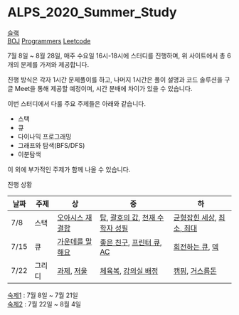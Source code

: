# ALPS_2020_Summer_Study

[슬랙](https://app.slack.com/client/T014D4RNEQM/C014T4VHCKB/user_profile/U015ZV940LX)  
[BOJ](boj.kr) [Programmers](https://programmers.co.kr/) [Leetcode](https://leetcode.com/)  

7월 8일 ~ 8월 28일, 매주 수요일 16시-18시에 스터디를 진행하며, 위 사이트에서 총 6개의 문제를 가져와 제공합니다.  

진행 방식은 각자 1시간 문제풀이를 하고, 나머지 1시간은 풀이 설명과 코드 솔루션을 구글 Meet을 통해 제공할 예정이며, 시간 분배에 차이가 있을 수 있습니다.  

이번 스터디에서 다룰 주요 주제들은 아래와 같습니다.  

- 스택
- 큐
- 다이나믹 프로그래밍  
- 그래프와 탐색(BFS/DFS)  
- 이분탐색  

이 외에 부가적인 주제가 함께 나올 수 있습니다.  

진행 상황  

| 날짜 | 주제 | 상 | 중 | 하 |
|------|-----|----|----|-----|
| 7/8 | 스택 | [오아시스 재결합](https://www.acmicpc.net/problem/3015) | [탑](https://www.acmicpc.net/problem/2493), [괄호의 값](https://www.acmicpc.net/problem/2504), [천재 수학자 성필](https://www.acmicpc.net/problem/15815) | [균형잡힌 세상](https://www.acmicpc.net/problem/4949), [최소, 최대](https://www.acmicpc.net/problem/10818) |
| 7/15 | 큐 | [가운데를 말해요](https://www.acmicpc.net/problem/1655) | [좋은 친구](https://www.acmicpc.net/problem/3078), [프린터 큐](https://www.acmicpc.net/problem/1966), [AC](https://www.acmicpc.net/problem/5430) | [회전하는 큐](https://www.acmicpc.net/problem/1021), [덱](https://www.acmicpc.net/problem/10866) |
| 7/22 | 그리디 | [과제](https://www.acmicpc.net/problem/13904), [저울](https://www.acmicpc.net/problem/2437) | [체육복](https://programmers.co.kr/learn/courses/30/lessons/42862), [강의실 배정](https://www.acmicpc.net/problem/11000) | [캠핑](https://www.acmicpc.net/problem/4796), [거스름돈](https://www.acmicpc.net/problem/5585) |

[숙제1](https://docs.google.com/document/d/1S7tdaAIsUO7eRL0aLghEnbJUKpz8bZPqbodfmdxuQCk/edit#) : 7월 8일 ~ 7월 21일  
[숙제2](https://docs.google.com/document/d/1vFFCBOfaOMzsaDddDEIGZaMoj_B42tD8t6DdUCdrOS0/edit?usp=sharing) : 7월 22일 ~ 8월 4일  

